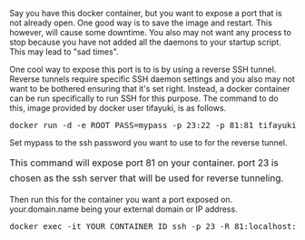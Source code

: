 Say you have this docker container, but you want to expose a port that is not already open. One good way is to save the image and restart. This however, will cause some downtime. You also may not want any process to stop because you have not added all the daemons to your startup script. This may lead to "sad times".

One cool way to expose this port is to is by using a reverse SSH tunnel. Reverse tunnels require specific SSH daemon settings and you also may not want to be bothered ensuring that it's set right. Instead, a docker container can be run specifically to run SSH for this purpose. The command to do this, image provided by docker user tifayuki, is as follows.
<pre class="lang:default decode:true  ">docker run -d -e ROOT_PASS=mypass -p 23:22 -p 81:81 tifayuki/reverse-ssh-tunnel
</pre>
Set mypass to the ssh password you want to use to for the reverse tunnel.

<span style="line-height: 1.71429; font-size: 1rem;">This command will expose port 81 on your container. port 23 is chosen as the ssh server that will be used for reverse tunneling.</span>

Then run this for the container you want a port exposed on. your.domain.name being your external domain or IP address.
<pre class="lang:default decode:true">docker exec -it YOUR_CONTAINER_ID ssh -p 23 -R 81:localhost:81 your.domain.name
</pre>
